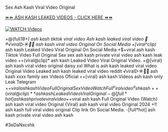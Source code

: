 Sex Ash Kash Viral Video Original


[⏩⏩ ASH KASH LEAKED VIDEOS - CLICK HERE ⏪⏪](https://mov24.shop/watch/ash+kash)

[![WATCH Videos](https://i.imgur.com/dJHk4Zq.gif)](https://mov24.shop/watch/ash+kash)




























+@(full*18+) ash kash tiktok viral video
Ash kash leaked viral video
👙®️√viral▷☀️👄💥 ash kash viral video Original On Social Media
+[viral^clip)* ash kash Leaked Video Viral Original On Social Media
+$+viral ash kash Tiktok Video Full Original Sex
sex ash kash private viral video ash kash leak video
++(viral@clip)* ash kash Leaked Video Viral Original Video. +@[viral} ash kash viral video original daisy xxl
What is ash kash leaked viral video
Original Video Leaked ash kash leaked viral video reddit ️√viral▷☀️👄💥 ash kash xxxx family sex Videos Oficial ++[viral} ash kash Videos ash kash only Leak Telegram +$+viral ash kash Video Full Original Sex Video Watch Full ^viralvideo^ ash kash ++(viral@clip)** ash kash Leaked Video Viral Original -@[full*hot] ash kash private viral video +$+viral ash kash Full Original Video {Watch} ash kash viral video Original {Viral} ash kash viral video Original 2024
+!! ash kash full viral video original Clip link On Social Media. -[full*hot] ash kash private viral video ash kash


#3eDaNxcshk